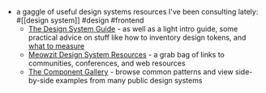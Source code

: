 - a gaggle of useful design systems resources I've been consulting lately: #[[design system]] #design #frontend
	- [The Design System Guide](https://thedesignsystem.guide/) - as well as a light intro guide, some practical advice on stuff like how to inventory design tokens, and [what to measure](https://thedesignsystem.guide/design-system-metrics)
	- [Meowzit Design System Resources](https://meowzitdesignsystems.com/) - a grab bag of links to communities, conferences, and web resources
	- [The Component Gallery](https://component.gallery/) - browse common patterns and view side-by-side examples from many public design systems